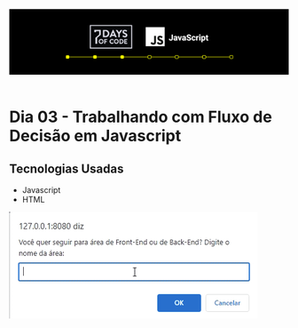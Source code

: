 <img src="media/title.png"> 
<br>
<br>

# Dia 03 - Trabalhando com Fluxo de Decisão em Javascript

## Tecnologias Usadas

- Javascript
- HTML
  <br>

![Mini Formulário](media/apresentation.gif?raw=true)
